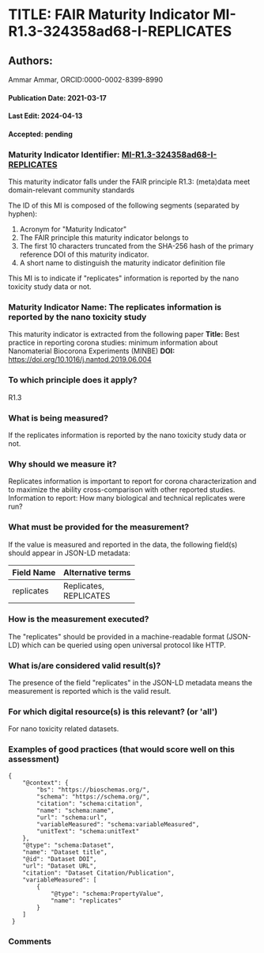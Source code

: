 # TITLE: FAIR Maturity Indicator MI-R1.3-324358ad68-I-REPLICATES

## Authors: 
Ammar Ammar, ORCID:0000-0002-8399-8990

#### Publication Date: 2021-03-17
#### Last Edit: 2024-04-13
#### Accepted: pending

### Maturity Indicator Identifier: [MI-R1.3-324358ad68-I-REPLICATES](https://w3id.org/nsdra/maturity-indicator/readme/MI-R1.3-324358ad68-I-REPLICATES)

This maturity indicator falls under the FAIR principle R1.3:
(meta)data meet domain-relevant community standards

The ID of this MI is composed of the following segments (separated by hyphen):
1. Acronym for "Maturity Indicator"
1. The FAIR principle this maturity indicator belongs to
1. The first 10 characters truncated from the SHA-256 hash of the primary reference DOI of this maturity indicator.
1. A short name to distinguish the maturity indicator definition file

This MI is to indicate if "replicates" information is reported by the nano toxicity study data or not.

### Maturity Indicator Name:  The replicates information is reported by the nano toxicity study

This maturity indicator is extracted from the following paper 
**Title:** Best practice in reporting corona studies: minimum information about Nanomaterial Biocorona Experiments (MINBE)
**DOI:** https://doi.org/10.1016/j.nantod.2019.06.004

### To which principle does it apply?  
R1.3

### What is being measured?
If the replicates information is reported by the nano toxicity study data or not.

### Why should we measure it?
Replicates information is important to report for corona characterization and
to maximize the ability cross-comparison with other reported studies. Information to report:
How many biological and technical replicates were run?

### What must be provided for the measurement?
If the value is measured and reported in the data, the following field(s) should appear in JSON-LD metadata: 

| Field Name      | Alternative terms            |
| --------------- | ---------------------------- |
| replicates      | Replicates,<br>REPLICATES    |

### How is the measurement executed?
The "replicates" should be provided in a machine-readable format (JSON-LD) which can be queried using open universal protocol like HTTP.

### What is/are considered valid result(s)?
The presence of the field "replicates" in the JSON-LD metadata means the measurement is reported which is the valid result.

### For which digital resource(s) is this relevant? (or 'all')
For nano toxicity related datasets.  

### Examples of good practices (that would score well on this assessment)
```{json}
{
 	"@context": {
 		"bs": "https://bioschemas.org/",
 		"schema": "https://schema.org/",
 		"citation": "schema:citation",
 		"name": "schema:name",
 		"url": "schema:url",
 		"variableMeasured": "schema:variableMeasured",
 		"unitText": "schema:unitText"
 	},
 	"@type": "schema:Dataset",
 	"name": "Dataset title",
 	"@id": "Dataset DOI",
 	"url": "Dataset URL",
 	"citation": "Dataset Citation/Publication",
 	"variableMeasured": [
 		{
 			"@type": "schema:PropertyValue",
 			"name": "replicates"
 		}
 	]
 }
```

### Comments

